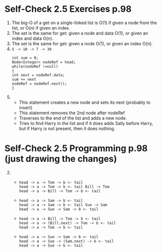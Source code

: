 # Self-Check 2.5 Exercises p.98

1. The big-O of a get on a single-linked list is O(1) if given a node from the list, or O(n) if given an index.
2. The set is the same for get: given a node and data O(1), or given an index and data O(n).
3. The set is the same for get: given a node O(1), or given an index O(n).
4. `5 -> 10 -> 7 -> 30`
    ```
    int sum = 0;
    Node<Integer> nodeRef = head;
    while(nodeRef !=null)
    {
    int next = nodeRef.data;
    sum += next
    nodeRef = nodeRef.next();
    }
    ```
5.
    * This statement creates a new node and sets its next (probably to insert)
    * This statement removes the 2nd node after nodeRef
    * Traverses to the end of the list and adds a new node.
    * Tries to find Harry in the list and if it does adds Sally before Harry, but if Harry is not present, then it does nothing.
	

# Self-Check 2.5 Programming p.98 (just drawing the changes)

2.
    *
	  ```
	  head -> a -> Tom -> b <- tail
	  head -> a -> Tom -> b <- tail Bill -> Tom
	  head -> a -> Bill -> Tom -> b <- tail
	  ```
    *
      ```
	  head -> a -> Sam -> b <- tail
	  head -> a -> Sam -> b <- tail Sue -> Sam
	  head -> a -> Sue -> Sam -> b <- tail
	  ```
    *
      ```
	  head -> a -> Bill -> Tom -> b <- tail
	  head -> a -> (Bill.next) -> Tom -> b <- tail
	  head -> a -> Tom -> b <- tail
	  ```
    *
      ```
	  head -> a -> Sue -> Sam -> b <- tail
	  head -> a -> Sue -> (Sam.next) -> b <- tail
	  head -> a -> Sue -> b <- tail
	  ```